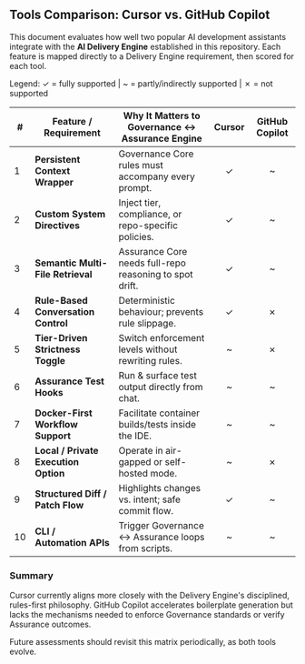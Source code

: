 ## Tools Comparison: Cursor vs. GitHub Copilot

This document evaluates how well two popular AI development assistants integrate with the **AI Delivery Engine** established in this repository. Each feature is mapped directly to a Delivery Engine requirement, then scored for each tool.

Legend: ✓ = fully supported  |  ~ = partly/indirectly supported  |  ✗ = not supported

| # | Feature / Requirement | Why It Matters to Governance ↔ Assurance Engine | Cursor | GitHub Copilot |
|---|-----------------------|-----------------------------------------------|:------:|:-------------:|
|1|**Persistent Context Wrapper**|Governance Core rules must accompany every prompt.|✓|~|
|2|**Custom System Directives**|Inject tier, compliance, or repo-specific policies.|✓|~|
|3|**Semantic Multi-File Retrieval**|Assurance Core needs full-repo reasoning to spot drift.|✓|~|
|4|**Rule-Based Conversation Control**|Deterministic behaviour; prevents rule slippage.|✓|✗|
|5|**Tier-Driven Strictness Toggle**|Switch enforcement levels without rewriting rules.|~|✗|
|6|**Assurance Test Hooks**|Run & surface test output directly from chat.|~|~|
|7|**Docker-First Workflow Support**|Facilitate container builds/tests inside the IDE.|~|~|
|8|**Local / Private Execution Option**|Operate in air-gapped or self-hosted mode.|~|✗|
|9|**Structured Diff / Patch Flow**|Highlights changes vs. intent; safe commit flow.|✓|~|
|10|**CLI / Automation APIs**|Trigger Governance ↔ Assurance loops from scripts.|~|~|

### Summary

Cursor currently aligns more closely with the Delivery Engine's disciplined, rules-first philosophy. GitHub Copilot accelerates boilerplate generation but lacks the mechanisms needed to enforce Governance standards or verify Assurance outcomes.

Future assessments should revisit this matrix periodically, as both tools evolve. 